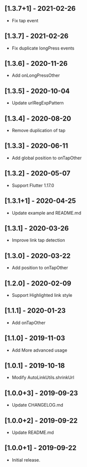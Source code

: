 ## [1.3.7+1] - 2021-02-26

* Fix tap event

## [1.3.7] - 2021-02-26

* Fix duplicate longPress events

## [1.3.6] - 2020-11-26

* Add onLongPressOther

## [1.3.5] - 2020-10-04

* Update urlRegExpPattern

## [1.3.4] - 2020-08-20

* Remove duplication of tap

## [1.3.3] - 2020-06-11

* Add global position to onTapOther

## [1.3.2] - 2020-05-07

* Support Flutter 1.17.0

## [1.3.1+1] - 2020-04-25

* Update example and README.md

## [1.3.1] - 2020-03-26

* Improve link tap detection

## [1.3.0] - 2020-03-22

* Add position to onTapOther

## [1.2.0] - 2020-02-09

* Support Highlighted link style

## [1.1.1] - 2020-01-23

* Add onTapOther

## [1.1.0] - 2019-11-03

* Add More advanced usage

## [1.0.1] - 2019-10-18

* Modify AutoLinkUtils.shrinkUrl

## [1.0.0+3] - 2019-09-23

* Update CHANGELOG.md

## [1.0.0+2] - 2019-09-22

* Update README.md

## [1.0.0+1] - 2019-09-22

* Initial release.

